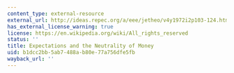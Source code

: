 ```yaml
---
content_type: external-resource
external_url: http://ideas.repec.org/a/eee/jetheo/v4y1972i2p103-124.html
has_external_license_warning: true
license: https://en.wikipedia.org/wiki/All_rights_reserved
status: ''
title: Expectations and the Neutrality of Money
uid: b1dcc2bb-5ab7-488a-b80e-77a756dfe5fb
wayback_url: ''
---
```

